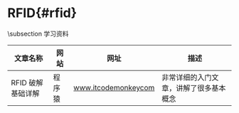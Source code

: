 RFID{#rfid}
===========

\subsection 学习资料

|文章名称|网站|网址|描述|
|-|-|-|-|
|RFID 破解基础详解|程序猿|www.itcodemonkeycom| 非常详细的入门文章，讲解了很多基本概念|
